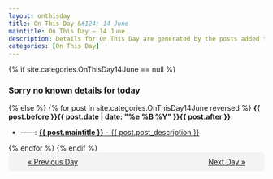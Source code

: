 ```yaml
---
layout: onthisday
title: On This Day &#124; 14 June
maintitle: On This Day — 14 June
description: Details for On This Day are generated by the posts added to the website so the content is subject to changes/updates over time.
categories: [On This Day]
---
```


{% if site.categories.OnThisDay14June == null %}
<h3>Sorry no known details for today</h3>
{% else %}
{% for post in site.categories.OnThisDay14June reversed %}
<strong>{{ post.before }}{{ post.date | date: "%e %B %Y" }}{{ post.after }}</strong>
<ul>
<li> ——: <a class="{{ post.class }}" href="{{ post.url }}"><strong>{{ post.maintitle }}</strong> - {{ post.post_description }}</a></li>
</ul>
{% endfor %}
{% endif %}

<div style="background-color: #f3f3f3; padding: 10px; border-radius: 5px; text-align: center; display: flex; justify-content: space-evenly;">
<a href="/onthisday/06/06-13">« Previous Day</a>
<span style="visibility:hidden;">[ Visit Leap Year February 29 ]</span>
<a href="/onthisday/06/06-15">Next Day »</a>
</div>

